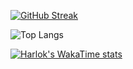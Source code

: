 [![GitHub Streak](https://streak-stats.demolab.com?user=charl56&theme=dark)](https://git.io/streak-stats)

![Top Langs](https://github-readme-stats.vercel.app/api/top-langs/?username=charl56&layout=donut)

[![Harlok's WakaTime stats](https://github-readme-stats.vercel.app/api/wakatime?username=charl56)](https://github.com/anuraghazra/github-readme-stats)
